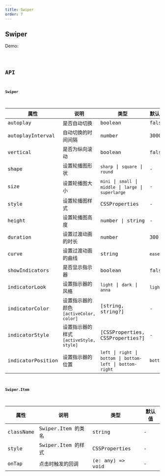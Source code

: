 ```yaml
---
title: Swiper
order: 7
---
```


## Swiper

Demo:

<code src="./swiper/index.tsx" />

## API

#### Swiper

| 属性 | 说明 | 类型 | 默认值 |
| --- | --- | --- | --- |
| autoplay | 是否自动切换 | boolean | false |
| autoplayInterval | 自动切换的时间间隔 | number | 3000 |
| vertical | 是否为纵向滚动 | boolean | false |
| shape | 设置轮播图形状 | `sharp` \| `square` \| `round` | - |
| size | 设置轮播图大小 | `mini` \| `small` \| `middle` \| `large` \| `superlarge` | - |
| style | 设置轮播图样式 | CSSProperties | - |
| height | 设置轮播图高度 | number \| string | - |
| duration | 设置过渡动画的时长 | number | 300 |
| curve | 设置过渡动画的曲线 | string | `ease` |
| showIndicators | 是否显示指示器 | boolean | false |
| indicatorLook | 设置指示器的风格 | `light` \| `dark` \| `anna` | `light` |
| indicatorColor | 设置指示器的颜色 `[activeColor, color]` | [string, string?] | - |
| indicatorStyle | 设置指示器的样式 `[activeStyle, style]` | [CSSProperties, CSSProperties?] | - |
| indicatorPosition | 设置指示器的位置 | `left` \| `right` \| `bottom` \| `bottom-left` \| `bottom-right` | `bottom` |

#### Swiper.Item

| 属性      | 说明               | 类型             | 默认值 |
| --------- | ------------------ | ---------------- | ------ |
| className | Swiper.Item 的类名 | string           | -      |
| style     | Swiper.Item 的样式 | CSSProperties    | -      |
| onTap     | 点击时触发的回调   | (e: any) => void | -      |
